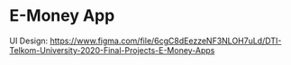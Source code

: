 # E-Money App

UI Design: https://www.figma.com/file/6cgC8dEezzeNF3NLOH7uLd/DTI-Telkom-University-2020-Final-Projects-E-Money-Apps